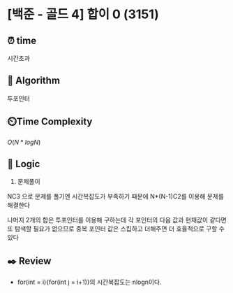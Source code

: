 # [백준 - 골드 4] 합이 0 (3151)
 
## ⏰  **time**

시간초과

## :pushpin: **Algorithm**

투포인터

## ⏲️**Time Complexity**

$O(N*logN)$

## :round_pushpin: **Logic**

1. 문제풀이

NC3 으로 문제를 풀기엔 시간복잡도가 부족하기 때문에 N*(N-1)C2를 이용해 문제를 해결한다

나머지 2개의 합은 투포인터를 이용해 구하는데 각 포인터의 다음 값과 현재값이 같다면 또 탐색할 필요가 없으므로 중복 포인터 값은 스킵하고 더해주면 더 효율적으로 구할 수 있다

## :black_nib: **Review**
- for(int = i){for(int j = i+1)}의 시간복잡도는 nlogn이다.